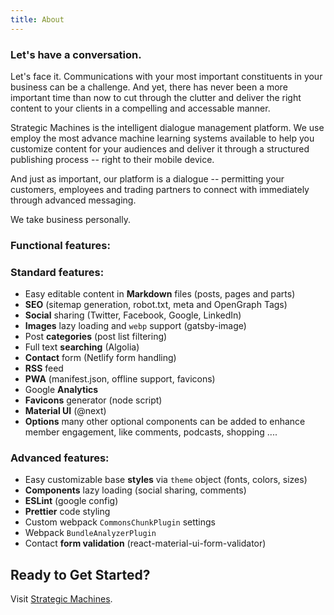 ```yaml
---
title: About
---
```


### Let's have a conversation.

Let's face it. Communications with your most important constituents in your business can be a challenge. And yet, there has never been a more important time than now to cut through the clutter and deliver the right content to your clients in a compelling and accessable manner.

Strategic Machines is the intelligent dialogue management platform. We use employ the most advance machine learning systems available to help you customize content for your audiences and deliver it through a structured publishing process -- right to their mobile device.

And just as important, our platform is a dialogue -- permitting your customers, employees and trading partners to connect with immediately through advanced messaging. 

We take business personally. 

### Functional features:


### Standard features:

* Easy editable content in **Markdown** files (posts, pages and parts)
* **SEO** (sitemap generation, robot.txt, meta and OpenGraph Tags)
* **Social** sharing (Twitter, Facebook, Google, LinkedIn)
* **Images** lazy loading and `webp` support (gatsby-image)
* Post **categories** (post list filtering)
* Full text **searching** (Algolia)
* **Contact** form (Netlify form handling)
* **RSS** feed
* **PWA** (manifest.json, offline support, favicons)
* Google **Analytics**
* **Favicons** generator (node script)
* **Material UI** (@next)
* **Options** many other optional components can be added to enhance member engagement, like comments, podcasts, shopping ....

### Advanced features:

* Easy customizable base **styles** via `theme` object (fonts, colors, sizes)
* **Components** lazy loading (social sharing, comments)
* **ESLint** (google config)
* **Prettier** code styling
* Custom webpack `CommonsChunkPlugin` settings
* Webpack `BundleAnalyzerPlugin`
* Contact **form validation** (react-material-ui-form-validator)

## Ready to Get Started?

Visit [Strategic Machines](https://heuristic-swirles-3b9c37.netlify.com/).

